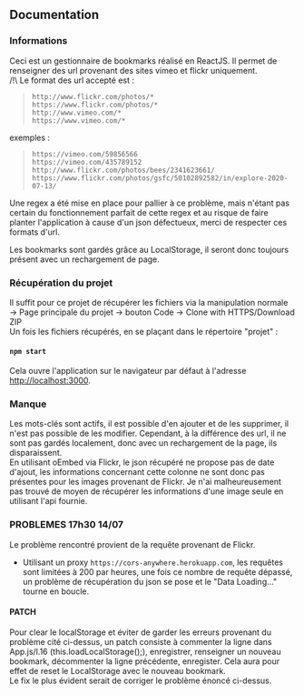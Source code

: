 ## Documentation

### Informations

Ceci est un gestionnaire de bookmarks réalisé en ReactJS. Il permet de renseigner des url provenant des sites vimeo et flickr uniquement. <br/>
/!\ Le format des url accepté est : <br/>
> `http://www.flickr.com/photos/*` <br/>
> `https://www.flickr.com/photos/*` <br/>
> `http://www.vimeo.com/*` <br/>
> `https://www.vimeo.com/*` 

exemples : <br/>
> `https://vimeo.com/59856566` <br/>
> `https://vimeo.com/435789152` <br/>
> `http://www.flickr.com/photos/bees/2341623661/` <br/>
> `https://www.flickr.com/photos/gsfc/50102892582/in/explore-2020-07-13/` 

Une regex a été mise en place pour pallier à ce problème, mais n'étant pas certain du fonctionnement parfait de cette regex et au risque de faire planter l'application à cause d'un json défectueux, merci de respecter ces formats d'url. 

Les bookmarks sont gardés grâce au LocalStorage, il seront donc toujours présent avec un rechargement de page.

### Récupération du projet

Il suffit pour ce projet de récupérer les fichiers via la manipulation normale <br/>
-> Page principale du projet -> bouton Code -> Clone with HTTPS/Download ZIP <br/>
Un fois les fichiers récupérés, en se plaçant dans le répertoire "projet" :

#### `npm start`

Cela ouvre l'application sur le navigateur par défaut à l'adresse [http://localhost:3000](http://localhost:3000).

### Manque

Les mots-clés sont actifs, il est possible d'en ajouter et de les supprimer, il n'est pas possible de les modifier. Cependant, à la différence des url, il ne sont pas gardés localement, donc avec un rechargement de la page, ils disparaissent. <br/>
En utilisant oEmbed via Flickr, le json récupéré ne propose pas de date d'ajout, les informations concernant cette colonne ne sont donc pas présentes pour les images provenant de Flickr. Je n'ai malheureusement pas trouvé de moyen de récupérer les informations d'une image seule en utilisant l'api fournie.

### PROBLEMES 17h30 14/07

Le problème rencontré provient de la requête provenant de Flickr. <br/>
- Utilisant un proxy `https://cors-anywhere.herokuapp.com`, les requêtes sont limitées à 200 par heures, une fois ce nombre de requête dépassé, un problème de récupération du json se pose et le "Data Loading..." tourne en boucle. <br/>


#### PATCH

Pour clear le localStorage et éviter de garder les erreurs provenant du problème cité ci-dessus, un patch consiste à commenter la ligne dans App.js/l.16 (this.loadLocalStorage();), enregistrer, renseigner un nouveau bookmark, décommenter la ligne précédente, enregister. Cela aura pour effet de reset le LocalStorage avec le nouveau bookmark. <br/>
Le fix le plus évident serait de corriger le problème énoncé ci-dessus.